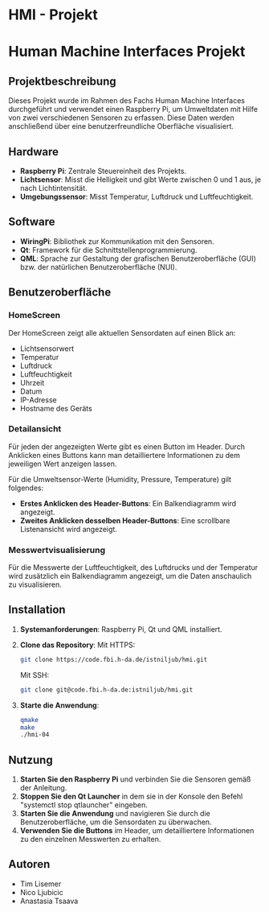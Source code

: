 # HMI - Projekt
# Human Machine Interfaces Projekt

## Projektbeschreibung

Dieses Projekt wurde im Rahmen des Fachs Human Machine Interfaces durchgeführt und verwendet einen Raspberry Pi, um Umweltdaten mit Hilfe von zwei verschiedenen Sensoren zu erfassen. Diese Daten werden anschließend über eine benutzerfreundliche Oberfläche visualisiert.

## Hardware

- **Raspberry Pi**: Zentrale Steuereinheit des Projekts.
- **Lichtsensor**: Misst die Helligkeit und gibt Werte zwischen 0 und 1 aus, je nach Lichtintensität.
- **Umgebungssensor**: Misst Temperatur, Luftdruck und Luftfeuchtigkeit.

## Software

- **WiringPi**: Bibliothek zur Kommunikation mit den Sensoren.
- **Qt**: Framework für die Schnittstellenprogrammierung.
- **QML**: Sprache zur Gestaltung der grafischen Benutzeroberfläche (GUI) bzw. der natürlichen Benutzeroberfläche (NUI).

## Benutzeroberfläche

### HomeScreen

Der HomeScreen zeigt alle aktuellen Sensordaten auf einen Blick an:
- Lichtsensorwert
- Temperatur
- Luftdruck
- Luftfeuchtigkeit
- Uhrzeit
- Datum
- IP-Adresse
- Hostname des Geräts

### Detailansicht

Für jeden der angezeigten Werte gibt es einen Button im Header. Durch Anklicken eines Buttons kann man detailliertere Informationen zu dem jeweiligen Wert anzeigen lassen.

Für die Umweltsensor-Werte (Humidity, Pressure, Temperature) gilt folgendes:

- **Erstes Anklicken des Header-Buttons**: Ein Balkendiagramm wird angezeigt.
- **Zweites Anklicken desselben Header-Buttons**: Eine scrollbare Listenansicht wird angezeigt.



### Messwertvisualisierung

Für die Messwerte der Luftfeuchtigkeit, des Luftdrucks und der Temperatur wird zusätzlich ein Balkendiagramm angezeigt, um die Daten anschaulich zu visualisieren.

## Installation

1. **Systemanforderungen**: Raspberry Pi, Qt und QML installiert.
2. **Clone das Repository**:
    Mit HTTPS:
    ```sh
    git clone https://code.fbi.h-da.de/istniljub/hmi.git
    ```
    Mit SSH:
    ```sh
    git clone git@code.fbi.h-da.de:istniljub/hmi.git
    ```

3. **Starte die Anwendung**:
    ```sh
    qmake
    make
    ./hmi-04
    ```

## Nutzung

1. **Starten Sie den Raspberry Pi** und verbinden Sie die Sensoren gemäß der Anleitung.
2. **Stoppen Sie den Qt Launcher** in dem sie in der Konsole den Befehl "systemctl stop qtlauncher" eingeben.
3. **Starten Sie die Anwendung** und navigieren Sie durch die Benutzeroberfläche, um die Sensordaten zu überwachen.
4. **Verwenden Sie die Buttons** im Header, um detailliertere Informationen zu den einzelnen Messwerten zu erhalten.

## Autoren

- Tim Lisemer
- Nico Ljubicic
- Anastasia Tsaava